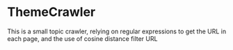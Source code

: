 # ThemeCrawler
This is a small topic crawler, relying on regular expressions to get the URL in each page, and the use of cosine distance filter URL
